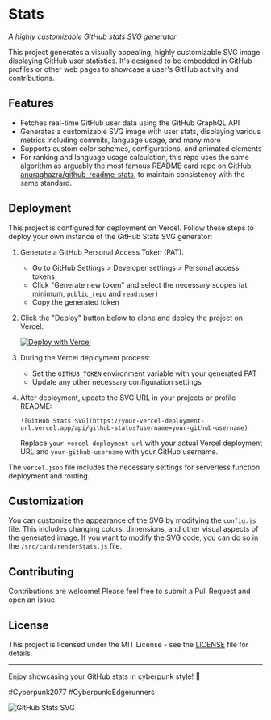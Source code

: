 # <i class="fa-brands fa-github fa-spin"></i>Stats<i class="fa-solid fa-chart-line fa-fade"></i>

*A highly customizable GitHub stats SVG generator*

This project generates a visually appealing, highly customizable SVG image displaying GitHub user statistics. It's designed to be embedded in GitHub profiles or other web pages to showcase a user's GitHub activity and contributions.

## Features

- Fetches real-time GitHub user data using the GitHub GraphQL API
- Generates a customizable SVG image with user stats, displaying various metrics including commits, language usage, and many more
- Supports custom color schemes, configurations, and animated elements
- For ranking and language usage calculation, this repo uses the same algorithm as arguably the most famous README card repo on GitHub, [anuraghazra/github-readme-stats](https://github.com/anuraghazra/github-readme-stats), to maintain consistency with the same standard.

## Deployment

This project is configured for deployment on Vercel. Follow these steps to deploy your own instance of the GitHub Stats SVG generator:

1. Generate a GitHub Personal Access Token (PAT):
   - Go to GitHub Settings > Developer settings > Personal access tokens
   - Click "Generate new token" and select the necessary scopes (at minimum, `public_repo` and `read:user`)
   - Copy the generated token

2. Click the "Deploy" button below to clone and deploy the project on Vercel:

   [![Deploy with Vercel](https://vercel.com/button)](https://vercel.com/new/clone?repository-url=https%3A%2F%2Fgithub.com%2Fyour-username%2Fgithub-stats-svg)

3. During the Vercel deployment process:
   - Set the `GITHUB_TOKEN` environment variable with your generated PAT
   - Update any other necessary configuration settings

4. After deployment, update the SVG URL in your projects or profile README:
   ```
   ![GitHub Stats SVG](https://your-vercel-deployment-url.vercel.app/api/github-status?username=your-github-username)
   ```
   Replace `your-vercel-deployment-url` with your actual Vercel deployment URL and `your-github-username` with your GitHub username.

The `vercel.json` file includes the necessary settings for serverless function deployment and routing.

## Customization

You can customize the appearance of the SVG by modifying the `config.js` file. This includes changing colors, dimensions, and other visual aspects of the generated image. If you want to modify the SVG code, you can do so in the `/src/card/renderStats.js` file.

## Contributing

Contributions are welcome! Please feel free to submit a Pull Request and open an issue.

## License

This project is licensed under the MIT License - see the [LICENSE](LICENSE) file for details.

---

Enjoy showcasing your GitHub stats in cyberpunk style! 🚀

#Cyberpunk2077 #Cyberpunk:Edgerunners

![GitHub Stats SVG](https://stats-svg.vercel.app/api/github-status?username=gh0stintheshe11)
